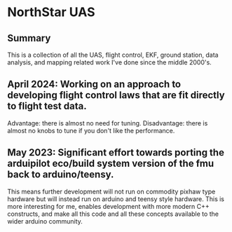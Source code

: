 # NorthStar UAS

## Summary

This is a collection of all the UAS, flight control, EKF, ground station, data analysis, and mapping related work I've done since the middle 2000's.

## April 2024: Working on an approach to developing flight control laws that are fit directly to flight test data.

Advantage: there is almost no need for tuning.  Disadvantage: there is almost no knobs to tune if you don't like the performance.

## May 2023: Significant effort towards porting the arduipilot eco/build system version of the fmu back to arduino/teensy.

This means further development will not run on commodity pixhaw type hardware but will instead run on arduino and teensy style hardware.  This is more
interesting for me, enables development with more modern C++ constructs, and make all this code and all these concepts available to the wider arduino community.
